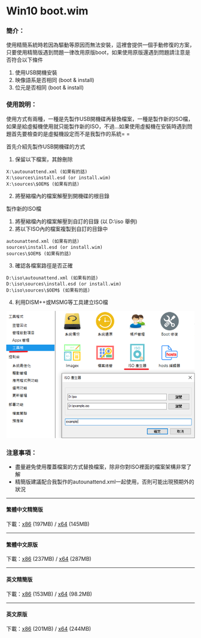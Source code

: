 # Win10 boot.wim

### 簡介：
使用精簡系統時若因為驅動等原因而無法安裝，這裡會提供一個手動修復的方案，只要使用精簡版遇到問題一律改用原版boot，如果使用原版還遇到問題請注意是否符合以下條件
1. 使用USB開機安裝
2. 映像語系是否相同 (boot & install)
3. 位元是否相同 (boot & install)

### 使用說明：
使用方式有兩種，一種是先製作USB開機碟再替換檔案，一種是製作新的ISO檔，如果是給虛擬機使用就只能製作新的ISO，不過...如果使用虛擬機在安裝時遇到問題首先要檢查的是虛擬機設定而不是我製作的系統= =

首先介紹先製作USB開機碟的方式
1. 保留以下檔案，其餘刪除
<pre><code>X:\autounattend.xml (如果有的話)
X:\sources\install.esd (or install.wim)
X:\sources\$OEM$ (如果有的話)</code></pre>
2. 將壓縮檔內的檔案解壓到開機碟的根目錄

製作新的ISO檔
1. 將壓縮檔內的檔案解壓到自訂的目錄 (以 D:\iso 舉例)
2. 將以下ISO內的檔案複製到自訂的目錄中
<pre><code>autounattend.xml (如果有的話)
sources\install.esd (or install.wim)
sources\$OEM$ (如果有的話)</code></pre>
3. 確認各檔案路徑是否正確
<pre><code>D:\iso\autounattend.xml (如果有的話)
D:\iso\sources\install.esd (or install.wim)
D:\iso\sources\$OEM$ (如果有的話)</code></pre>
4. 利用DISM++或MSMG等工具建立ISO檔

![preview.png](/tutorial/iso.png)

### 注意事項：
- 盡量避免使用覆蓋檔案的方式替換檔案，除非你對ISO裡面的檔案架構非常了解
- 精簡版建議配合我製作的autounattend.xml一起使用，否則可能出現預期外的狀況

----

#### 繁體中文精簡版

下載：[x86](https://drive.google.com/uc?export=download&id=1QLFTYzZaJMZfKSMmgIF66gfsQQr8TiF1) (197MB) / [x64](https://drive.google.com/uc?export=download&id=10J1NOommQQeuSx9JwIm1n4dbxgBsuuao) (145MB)

----

#### 繁體中文原版

下載：[x86](https://drive.google.com/uc?export=download&id=1OVgAIJgVIvoEj2OtVjquOVGc8H0V1t3V) (237MB) / [x64](https://drive.google.com/uc?export=download&id=1r9AInIGB7BMlZufCVY4cKD_AlM-xjWyc) (287MB)

----

#### 英文精簡版

下載：[x86](https://drive.google.com/uc?export=download&id=122XH9Gdww7knFvZk62ctgdyTRZvf10O_) (153MB) / [x64](https://drive.google.com/uc?export=download&id=1ucDQf9zic9TyzxHd6SfLkiOaQcJEb-r7) (98.2MB)

----

#### 英文原版

下載：[x86](https://drive.google.com/uc?export=download&id=1M829x2LbxGxECbQDtzASQNwUdhj0Voop) (201MB) / [x64](https://drive.google.com/uc?export=download&id=1IPyiEI_iYXWKiphA8OllHHbdZ5T_EqAi) (244MB)
